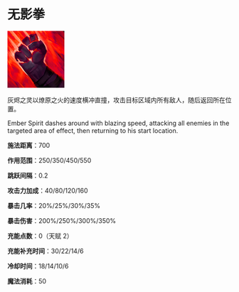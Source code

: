 # 无影拳

![](game/resource/flash3/images/spellicons/mjz_ember_spirit_sleight_of_fist.png)

灰烬之灵以燎原之火的速度横冲直撞，攻击目标区域内所有敌人，随后返回所在位置。

Ember Spirit dashes around with blazing speed, attacking all enemies in the targeted area of effect, then returning to his start location. 

**施法距离**：700

**作用范围**：250/350/450/550

**跳跃间隔**：0.2

**攻击力加成**：40/80/120/160

**暴击几率**：20%/25%/30%/35%

**暴击伤害**：200%/250%/300%/350%

**充能点数**：0（天赋 2）

**充能补充时间**：30/22/14/6

**冷却时间**：18/14/10/6

**魔法消耗**：50



